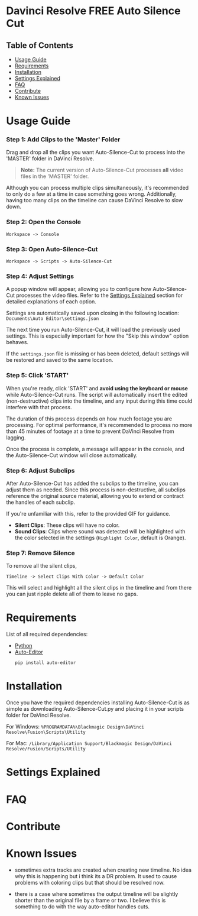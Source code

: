 <!-- omit in toc -->
# Davinci Resolve FREE Auto Silence Cut
<!-- add summary here -->
<!-- mention nondestructive -->

<!-- omit in toc -->
## Table of Contents
- [Usage Guide](#usage-guide)
- [Requirements](#requirements)
- [Installation](#installation)
- [Settings Explained](#settings-explained)
- [FAQ](#faq)
- [Contribute](#contribute)
- [Known Issues](#known-issues)

# Usage Guide

<!-- omit in toc -->
### Step 1: Add Clips to the 'Master' Folder
Drag and drop all the clips you want Auto-Silence-Cut to process into the 'MASTER' folder in DaVinci Resolve. 

> **Note:** The current version of Auto-Silence-Cut processes **all** video files in the 'MASTER' folder.

Although you can process multiple clips simultaneously, it's recommended to only do a few at a time in case something goes wrong. Additionally, having too many clips on the timeline can cause DaVinci Resolve to slow down.

<!-- omit in toc -->
### Step 2: Open the Console
    Workspace -> Console

<!-- omit in toc -->
### Step 3: Open Auto-Silence-Cut
    Workspace -> Scripts -> Auto-Silence-Cut

<!-- omit in toc -->
### Step 4: Adjust Settings
A popup window will appear, allowing you to configure how Auto-Silence-Cut processes the video files. Refer to the [Settings Explained](#settings-explained) section for detailed explanations of each option.

Settings are automatically saved upon closing in the following location: `Documents\Auto Editor\settings.json`

The next time you run Auto-Silence-Cut, it will load the previously used settings. This is especially important for how the "Skip this window" option behaves.

If the `settings.json` file is missing or has been deleted, default settings will be restored and saved to the same location.

<!-- omit in toc -->
### Step 5: Click 'START'
When you're ready, click 'START' and **avoid using the keyboard or mouse** while Auto-Silence-Cut runs. The script will automatically insert the edited (non-destructive) clips into the timeline, and any input during this time could interfere with that process.

The duration of this process depends on how much footage you are processing. For optimal performance, it's recommended to process no more than 45 minutes of footage at a time to prevent DaVinci Resolve from lagging.

Once the process is complete, a message will appear in the console, and the Auto-Silence-Cut window will close automatically.

<!-- omit in toc -->
### Step 6: Adjust Subclips
After Auto-Silence-Cut has added the subclips to the timeline, you can adjust them as needed. Since this process is non-destructive, all subclips reference the original source material, allowing you to extend or contract the handles of each subclip.

If you're unfamiliar with this, refer to the provided GIF for guidance.

- **Silent Clips**: These clips will have no color.
- **Sound Clips**: Clips where sound was detected will be highlighted with the color selected in the settings (`Highlight Color`, default is Orange).

<!-- omit in toc -->
### Step 7: Remove Silence
To remove all the silent clips,

    Timeline -> Select Clips With Color -> Default Color

This will select and highlight all the silent clips in the timeline and from there you can just ripple delete all of them to leave no gaps.


# Requirements

List of all required dependencies:

- [Python](https://www.python.org/downloads/)
- [Auto-Editor](https://github.com/WyattBlue/auto-editor)
  ```
  pip install auto-editor
  ```

# Installation
Once you have the required dependencies installing Auto-Silence-Cut is as simple as downloading Auto-Silence-Cut.py and placing it in your scripts folder for DaVinci Resolve.

For Windows: `%PROGRAMDATA%\Blackmagic Design\DaVinci Resolve\Fusion\Scripts\Utility`

For Mac: `/Library/Application Support/Blackmagic Design/DaVinci Resolve/Fusion/Scripts/Utility`


# Settings Explained

# FAQ

# Contribute

# Known Issues


- sometimes extra tracks are created when creating new timeline. No idea why this is happening but i think its a DR problem. It used to cause problems with coloring clips but that should be resolved now.

- there is a case where sometimes the output timeline will be slightly shorter than the original file by a frame or two. I believe this is something to do with the way auto-editor handles cuts.